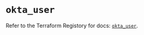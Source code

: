 # `okta_user`

Refer to the Terraform Registory for docs: [`okta_user`](https://registry.terraform.io/providers/okta/okta/4.1.0/docs/resources/user).
